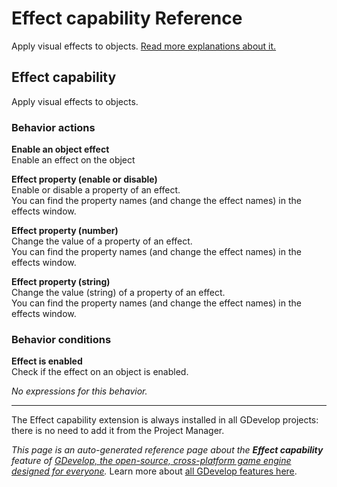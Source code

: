 # Effect capability Reference

Apply visual effects to objects. [Read more explanations about it.](/gdevelop5/objects)



## Effect capability 

Apply visual effects to objects. 

### Behavior actions

**Enable an object effect**  
Enable an effect on the object

**Effect property (enable or disable)**  
Enable or disable a property of an effect.  
You can find the property names (and change the effect names) in the effects window.

**Effect property (number)**  
Change the value of a property of an effect.  
You can find the property names (and change the effect names) in the effects window.

**Effect property (string)**  
Change the value (string) of a property of an effect.  
You can find the property names (and change the effect names) in the effects window.

### Behavior conditions

**Effect is enabled**  
Check if the effect on an object is enabled.

_No expressions for this behavior._

---

The Effect capability extension is always installed in all GDevelop projects: there is no need to add it from the Project Manager.

*This page is an auto-generated reference page about the **Effect capability** feature of [GDevelop, the open-source, cross-platform game engine designed for everyone](https://gdevelop.io/).* Learn more about [all GDevelop features here](/gdevelop5/all-features).